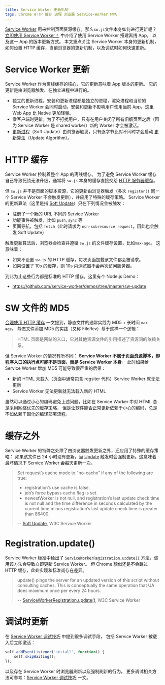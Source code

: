 ```yaml
---
title: Service Worker 更新机制
tags: Chrome HTTP 缓存 进程 浏览器 Service-Worker PWA
---
```


[Service Worker][sw] 用来控制页面资源缓存，那么`sw.js`文件本身如何进行更新呢？
[立即使用 Service Worker！](/2017/04/09/service-worker-now.html) 中介绍了使用 Service Worker 搭建离线 App，
以及这一 App 的版本更新方式。
本文重点关注 Service Worker 本身的更新机制，如何设置 HTTP 缓存，当前浏览器的更新机制，以及调试时如何快速更新。

# Service Worker 更新

Service Worker 作为离线缓存的核心，它的更新意味着 App 版本的更新。
它的更新是由浏览器触发、在独立进程中进行的。

* 独立的更新进程。安装和更新进程都是独立的进程，渲染进程和当前的 Service Worker 会同时启动，安装和更新不影响用户使用当前 App，这里 Web App 比 Native 更加轻量。
* 零客户端时更新。为了不打扰用户，只有在用户关闭了所有旧版页面之后（因为 Service Worker 是 shared worker）新的 Worker 才会被激活。
* [更新过程][soft-update]（Soft Update）由浏览器触发，只有逐字节比对不同时才会启动 [更新算法][update]（Update Algorithm）。

<!--more-->

# HTTP 缓存

Service Worker 控制着整个 App 的离线缓存。
为了避免 Service Worker 缓存自己导致死锁无法升级，通常将 `sw.js` 本身的缓存直接交给 [HTTP 服务器缓存][http-cache]。

但 `sw.js` 并不是页面的脚本资源，它的更新由浏览器触发（多次 `register()` 同一个 Service Worker 不会触发更新），并应用了特殊的缓存策略。
Service Worker 的更新算法（这里是指 [Soft Update][soft-update]）只在下列情况会被触发：

* 注册了一个新的 URL 不同的 Service Worker
* 功能事件被触发，比如 `push`, `sync` 等
* 页面导航，包括 `fetch`（此时请求为 `non-subresource request`，因此也会触发 Soft Update）

触发更新算法后，浏览器会检查并遵循 `sw.js` 的文件缓存设置，比如`max-age`。
这意味着：

* 如果不设置 `sw.js` 的 HTTP 缓存，每次页面加载该文件都会被请求。
* 如果设置了 10s 的缓存，则 10s 内浏览器不会再次访问服务器。

到此为止这些行为都是标准的 HTTP 缓存。这里有个 Node.js Demo：

* <https://github.com/service-worker/demos/tree/master/sw-update>

# SW 文件的 MD5

[合理使用 HTTP 缓存](/2017/04/04/http-cache-best-practice.html) 一文提到，静态文件的通常实践为 MD5 + 长时间 `max-age`。
静态文件添加 MD5 的实践（又称 FileRev）基于这样一个逻辑：

> HTML 页面是网站的入口，它对其他资源文件的引用描述了资源间的依赖关系。

但 Service Worker 的情况有所不同：
**Service Worker 不属于页面资源脚本，即程序入口的执行点可能不是页面，而是 Service Worker 本身**。
此时如果给 Service Worker 增加 MD5 可能导致很严重的后果：

* 新的 HTML 未载入（页面中通常包含 regsiter 代码）Service Worker 就无法更新
* Service Worker 无法更新就无法载入新的 HTML

虽然可以通过小心的编码避免上述问题，比如在 Service Worker 中对 HTML 总是采用网络优先的缓存策略，
但是让软件能否正常更新依赖于小心的编码，总是不如依赖于固化的编译部署流程。

# 缓存之外

Service Worker 的特殊之处除了由浏览器触发更新之外，还应用了特殊的缓存策略：
如果该文件已 24 小时没有更新，当 [Update][update] 触发时会强制更新。这意味着最坏情况下 Service Worker 会每天更新一次。

> Set request’s cache mode to "no-cache" if any of the following are true:
> * registration’s use cache is false.
> * job’s force bypass cache flag is set.
> * newestWorker is not null, and registration’s last update check time is not null and the time difference in seconds calculated by the current time minus registration’s last update check time is greater than 86400.
>
> -- [Soft Update][soft-update], W3C Service Worker

# Registration.update()

Service Worker 标准中给出了 [`ServiceWorkerRegistration.update()`][reg-update] 方法，调用该方法会导致立即更新 Service Worker。
但 Chrome 貌似还是不会跳过 HTTP 缓存，此处实现和标准尚存在差异。

> update() pings the server for an updated version of this script without consulting caches. This is conceptually the same operation that UA does maximum once per every 24 hours.
>
> -- [ServiceWorkerRegistration.update()][reg-update], W3C Service Worker

# 调试时更新

在 [Service Worker 调试技巧](/2017/04/08/service-worker-debug.html) 中提到很多调试手段，
包括 Service Worker 被载入后立即激活：

```javascript
self.addEventListener('install', function() {
    self.skipWaiting();
});
```

以及存在 Service Worker 时浏览器刷新以及强制刷新的行为。
更多调试相关方法可参考：[Service Worker 调试技巧](/2017/04/08/service-worker-debug.html) 一文。


[http-cache]: /2017/04/04/using-http-cache.html
[sw]: https://w3c.github.io/ServiceWorker/
[soft-update]: https://w3c.github.io/ServiceWorker/#soft-update
[update]: https://w3c.github.io/ServiceWorker/#update-algorithm
[reg-update]: https://www.w3.org/TR/service-workers/#service-worker-registration-update
